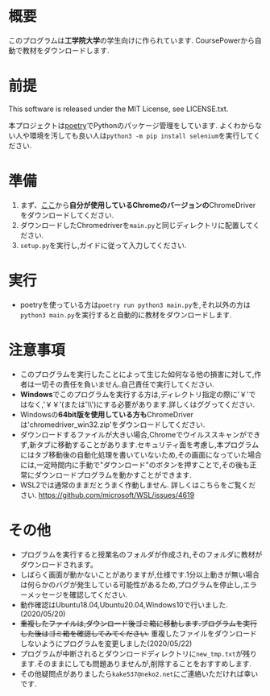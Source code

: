 # 概要
このプログラムは**工学院大学**の学生向けに作られています.
CoursePowerから自動で教材をダウンロードします.
# 前提
This software is released under the MIT License, see LICENSE.txt.

本プロジェクトは[poetry](https://cocoatomo.github.io/poetry-ja/)でPythonのパッケージ管理をしています.
よくわからない人や環境を汚しても良い人は`python3 -m pip install selenium`を実行してください.

# 準備
1. まず、[ここ](http://chromedriver.chromium.org/downloads)から**自分が使用しているChromeのバージョンの**ChromeDriverをダウンロードしてください.
2. ダウンロードしたChromedriverを`main.py`と同じディレクトリに配置してください.
3. `setup.py`を実行し,ガイドに従って入力してください.

# 実行
* poetryを使っている方は`poetry run python3 main.py`を,それ以外の方は`python3 main.py`を実行すると自動的に教材をダウンロードします.

# 注意事項
* このプログラムを実行したことによって生じた如何なる他の損害に対して,作者は一切その責任を負いません.自己責任で実行してください.
* **Windows**でこのプログラムを実行する方は,ディレクトリ指定の際に'￥'ではなく,'￥￥'(または'\\\\')にする必要があります.詳しくはググってください.
* Windowsの**64bit版を使用している方も**ChromeDriverは'chromedriver_win32.zip'をダウンロードしてください.
* ダウンロードするファイルが大きい場合,Chromeでウイルススキャンができず,新タブに移動することがあります.セキュリティ面を考慮し,本プログラムにはタブ移動後の自動化処理を書いていないため,その画面になっていた場合には,一定時間内に手動で"ダウンロード"のボタンを押すことで,その後も正常にダウンロードプログラムを動かすことができます.
* WSL2では通常のままだとうまく作動しません. 詳しくはこちらをご覧ください. https://github.com/microsoft/WSL/issues/4619

# その他
* プログラムを実行すると授業名のフォルダが作成され,そのフォルダに教材がダウンロードされます。
* しばらく画面が動かないことがありますが,仕様です.1分以上動きが無い場合は何らかのバグが発生している可能性があるため,プログラムを停止し,エラーメッセージを確認してください.
* 動作確認はUbuntu18.04,Ubuntu20.04,Windows10で行いました. (2020/05/20)
*  ~~重複したファイルは,ダウンロード後ゴミ箱に移動します.プログラムを実行した後はゴミ箱を確認してみてください.~~ 重複したファイルをダウンロードしないようにプログラムを変更しました(2020/05/22)
* プログラムが中断されるとダウンロードディレクトリに`new_tmp.txt`が残ります.そのままにしても問題ありませんが,削除することをおすすめします.
* その他疑問点がありましたら`kake537@neko2.net`にご連絡いただければ幸いです.
